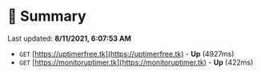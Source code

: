 # 📖 Summary
Last updated: **8/11/2021, 6:07:53 AM**

- `GET` [https://uptimerfree.tk](https://uptimerfree.tk) - **Up** (4927ms)
- `GET` [https://monitoruptimer.tk](https://monitoruptimer.tk) - **Up** (422ms)
